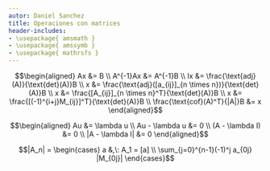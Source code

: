```yaml
---
autor: Daniel Sanchez
title: Operaciones con matrices
header-includes:
- \usepackage{ amsmath }
- \usepackage{ amssymb }
- \usepackage{ mathrsfs }
---
```



$$\begin{aligned}
Ax &= B \\
A^{-1}Ax &= A^{-1}B \\
Ix &= \frac{\text{adj}(A)}{\text{det}(A)}B \\
x &= \frac{\text{adj}([a_{ij}]_{n \times n})}{\text{det}(A)}B \\
x &= \frac{[A_{ij}]_{n \times n}^T}{\text{det}(A)}B \\
x &= \frac{[(-1)^{i+j}M_{ij}]^T}{\text{det}(A)}B \\
\frac{\text{cof}(A)^T}{|A|}B &= x
\end{aligned}$$

$$\begin{aligned}
Au &= \lambda u \\
Au - \lambda u &= 0 \\
(A - \lambda I) &= 0 \\
|A - \lambda I| &= 0
\end{aligned}$$

$$|A_n| = \begin{cases}
    a &,\: A_1 = [a] \\
    \sum_{j=0}^{n-1}(-1)^j a_{0j} |M_{0j}|
\end{cases}$$
